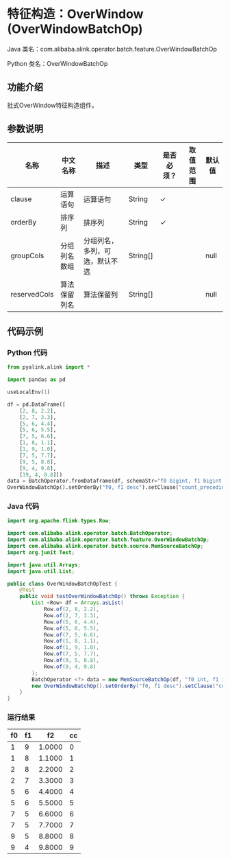 # 特征构造：OverWindow (OverWindowBatchOp)
Java 类名：com.alibaba.alink.operator.batch.feature.OverWindowBatchOp

Python 类名：OverWindowBatchOp


## 功能介绍
批式OverWindow特征构造组件。

## 参数说明


| 名称 | 中文名称 | 描述 | 类型 | 是否必须？ | 取值范围 | 默认值 |
| --- | --- | --- | --- | --- | --- | --- |
| clause | 运算语句 | 运算语句 | String | ✓ |  |  |
| orderBy | 排序列 | 排序列 | String | ✓ |  |  |
| groupCols | 分组列名数组 | 分组列名，多列，可选，默认不选 | String[] |  |  | null |
| reservedCols | 算法保留列名 | 算法保留列 | String[] |  |  | null |



## 代码示例
### Python 代码
```python
from pyalink.alink import *

import pandas as pd

useLocalEnv(1)

df = pd.DataFrame([
    [2, 8, 2.2],
    [2, 7, 3.3],
    [5, 6, 4.4],
    [5, 6, 5.5],
    [7, 5, 6.6],
    [1, 8, 1.1],
    [1, 9, 1.0],
    [7, 5, 7.7],
    [9, 5, 8.8],
    [9, 4, 9.8],
    [19, 4, 8.8]])
data = BatchOperator.fromDataframe(df, schemaStr="f0 bigint, f1 bigint, f2 double")
OverWindowBatchOp().setOrderBy("f0, f1 desc").setClause("count_preceding(*) as cc").linkFrom(data).print()

```
### Java 代码
```java
import org.apache.flink.types.Row;

import com.alibaba.alink.operator.batch.BatchOperator;
import com.alibaba.alink.operator.batch.feature.OverWindowBatchOp;
import com.alibaba.alink.operator.batch.source.MemSourceBatchOp;
import org.junit.Test;

import java.util.Arrays;
import java.util.List;

public class OverWindowBatchOpTest {
	@Test
	public void testOverWindowBatchOp() throws Exception {
		List <Row> df = Arrays.asList(
			Row.of(2, 8, 2.2),
			Row.of(2, 7, 3.3),
			Row.of(5, 6, 4.4),
			Row.of(5, 6, 5.5),
			Row.of(7, 5, 6.6),
			Row.of(1, 8, 1.1),
			Row.of(1, 9, 1.0),
			Row.of(7, 5, 7.7),
			Row.of(9, 5, 8.8),
			Row.of(9, 4, 9.8)
		);
		BatchOperator <?> data = new MemSourceBatchOp(df, "f0 int, f1 int, f2 double");
		new OverWindowBatchOp().setOrderBy("f0, f1 desc").setClause("count_preceding(*) as cc").linkFrom(data).print();
	}
}
```

### 运行结果

f0|f1|f2|cc
---|---|------|---
1|9|1.0000|0
1|8|1.1000|1
2|8|2.2000|2
2|7|3.3000|3
5|6|4.4000|4
5|6|5.5000|5
7|5|6.6000|6
7|5|7.7000|7
9|5|8.8000|8
9|4|9.8000|9
